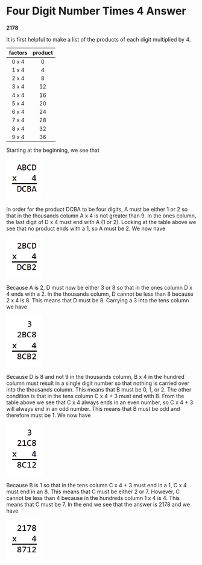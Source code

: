 # Four Digit Number Times 4 Answer

**2178**

It is first helpful to make a list of the products of each digit multiplied by 
4.

|factors|product|
|:-----:|:-----:|
| 0 x 4 |   0   |
| 1 x 4 |   4   |
| 2 x 4 |   8   |
| 3 x 4 |  12   |
| 4 x 4 |  16   |
| 5 x 4 |  20   |
| 6 x 4 |  24   |
| 7 x 4 |  28   |
| 8 x 4 |  32   |
| 9 x 4 |  36   |

Starting at the beginning, we see that 

![Four digit number times 4](pictures/four4a.png) 

In order for the product DCBA to be four digits, A must be either 1 or 2 so 
that in the thousands column A x 4 is not greater than 9. In the ones column, 
the last digit of D x 4 must end with A (1 or 2). Looking at the table above we 
see that no product ends with a 1, so A must be 2. We now have 

![Four digit number times 4](pictures/four4b.png) 

Because A is 2, D must now be either 3 or 8 so that in the ones column D x 4 
ends with a 2. In the thousands column, D cannot be less than 8 because 2 x 4 
is 8. This means that D must be 8. Carrying a 3 into the tens column we have 

![Four digit number times 4](pictures/four4c.png) 

Because D is 8 and not 9 in the thousands column, B x 4 in the hundred column 
must result in a single digit number so that nothing is carried over into the 
thousands column. This means that B must be 0, 1, or 2. The other condition is 
that in the tens column C x 4 + 3 must end with B. From the table above we see 
that C x 4 always ends in an even number, so C x 4 + 3 will always end in an 
odd number. This means that B must be odd and therefore must be 1. We now have 

![Four digit number times 4](pictures/four4d.png) 

Because B is 1 so that in the tens column C x 4 + 3 must end in a 1, C x 4 must 
end in an 8. This means that C must be either 2 or 7. However, C cannot be less 
than 4 because in the hundreds column 1 x 4 is 4. This means that C must be 7. 
In the end we see that the answer is 2178 and we have 

![Four digit number times 4](pictures/four4e.png) 
